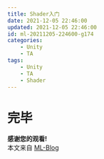```yaml
---
title: Shader入门
date: 2021-12-05 22:46:00
updated: 2021-12-05 22:46:00
id: ml-20211205-224600-g174
categories:
	- Unity
	- TA
tags: 
	- Unity
	- TA
	- Shader
---
```




<!--more-->



# 完毕

**感谢您的观看!**  
本文来自 [ML-Blog][ML-Blog_Link]

<!-- 图片 -->

<!-- 链接 -->

<!-- 水印 -->
[ML-Blog_Link]:https://userminghaoli.github.io/ "我的博客"
